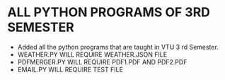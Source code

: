# ALL PYTHON PROGRAMS OF 3RD SEMESTER 

- Added all the python programs that are taught in VTU 3 rd Semester. 
- WEATHER.PY WILL REQUIRE WEATHER.JSON FILE 
- PDFMERGER.PY WILL REQUIRE PDF1.PDF AND PDF2.PDF
- EMAIL.PY WILL REQUIRE TEST FILE 
